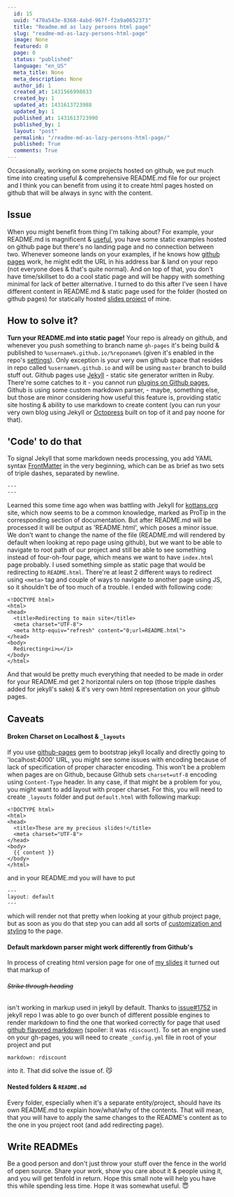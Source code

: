 ```yaml
---
  id: 15
  uuid: "470a543e-8368-4abd-967f-f2a9a0652373"
  title: "Readme.md as lazy persons html page"
  slug: "readme-md-as-lazy-persons-html-page"
  image: None
  featured: 0
  page: 0
  status: "published"
  language: "en_US"
  meta_title: None
  meta_description: None
  author_id: 1
  created_at: 1431566998033
  created_by: 1
  updated_at: 1431613723988
  updated_by: 1
  published_at: 1431613723990
  published_by: 1
  layout: "post"
  permalink: "/readme-md-as-lazy-persons-html-page/"
  published: True
  comments: True
---
```

Occasionally, working on some projects hosted on github, we put much time into creating useful & comprehensive README.md file for our project and I think you can benefit from using it to create html pages hosted on github that will be always in sync with the content.

## Issue
When you might benefit from thing I'm talking about?
For example, your README.md is magnificent & [useful](http://www.slideshare.net/michaelklishin/scalable-open-source), you have some static examples hosted on github page but there's no landing page and no connection between two. Whenever someone lands on your examples, if he knows how [github pages](https://pages.github.com/) work, he might edit the URL in his address bar & land on your repo (not everyone does & that's quite normal).
And on top of that, you don't have time/skillset to do a cool static page and will be happy with something minimal for lack of better alternative.
I turned to do this after I've seen I have different content in README.md & static page used for the folder (hosted on github pages) for statically hosted [slides project](https://github.com/sudodoki/slides) of mine.

## How to solve it?

__Turn your README.md into static page!__
Your repo is already on github, and whenever you push something to branch name `gh-pages` it's being build & published to `%username%.github.io/%reponame%` (given it's enabled in the repo's [settings](https://github.com/%username%/%reponame%/settings)). Only exception is your very own github space that resides in repo called `%username%.github.io` and will be using `master` branch to build stuff out.
Github pages use [Jekyll](jekyllrb.com) - static site generator written in Ruby. There're some catches to it - you cannot run [plugins on Github pages](http://jekyllrb.com/docs/plugins/), Github is using some custom markdown parser, - maybe, something else, but those are minor considering how useful this feature is, providing static site hosting & ability to use markdown to create content (you can run your very own blog using Jekyll or [Octopress](http://octopress.org/) built on top of it and pay noone for that).

## 'Code' to do that
To signal Jekyll that some markdown needs processing, you add YAML syntax [FrontMatter](http://jekyllrb.com/docs/frontmatter/) in the very beginning, which can be as brief as two sets of triple dashes, separated by newline.
```
---
---
```
Learned this some time ago when was battling with Jekyll for [kottans.org](http://kottans.org) site, which now seems to be a common knowledge, marked as ProTip in the corresponding section of documentation.
But after README.md will be processed it will be output as 'README.html', which poses a minor issue. We don't want to change the name of the file (README.md will rendered by default when looking at repo page using github), but we want to be able to navigate to root path of our project and still be able to see something instead of four-oh-four page, which means we want to have `index.html` page probably.
I used something simple as static page that would be redirecting to `README.html`. There're at least 2 different ways to redirect using `<meta>` tag and couple of ways to navigate to another page using JS, so it shouldn't be of too much of a trouble. I ended with following code: 

```
<!DOCTYPE html>
<html>
<head>
  <title>Redirecting to main site</title>
  <meta charset="UTF-8">
  <meta http-equiv="refresh" content="0;url=README.html">
</head>
<body>
  Redirecting<i>↻</i>
</body>
</html>
```

And that would be pretty much everything that needed to be made in order for your README.md get 2 horizontal rulers on top (those tripple dashes added for jekyll's sake) & it's very own html representation on your github pages.

## Caveats 

#### Broken Charset on Localhost & `_layouts`
If you use [github-pages](https://github.com/github/pages-gem) gem to bootstrap jekyll locally and directly going to 'localhost:4000' URL, you might see some issues with encoding because of lack of specification of proper character encoding. This won't be a problem when pages are on Github, because Github sets `charset=utf-8` encoding using `Content-Type` header. In any case, if that might be a problem for you, you might want to add layout with proper charset. For this, you will need to create `_layouts` folder and put `default.html` with following markup:

```
<!DOCTYPE html>
<html>
<head>
  <title>These are my precious slides!</title>
  <meta charset="UTF-8">
</head>
<body>
  {{ content }}
</body>
</html>
```

and in your README.md you will have to put 
```
---
layout: default
---
```
which will render not that pretty when looking at your github project page, but as soon as you do that step you can add all sorts of [customization and styling](http://jekyllthemes.org/) to the page.

#### Default markdown parser might work differently from Github's
In process of creating html version page for one of [my slides](http://sudodoki.github.io/slides/react-102/) it turned out that markup of 
###### ~~Strike through heading~~
isn't working in markup used in jekyll by default.
Thanks to [issue#1752](https://github.com/jekyll/jekyll/issues/1752)  in jekyll repo I was able to go over bunch of different possible engines to render markdown to find the one that worked correctly for page that used [github flavored markdown](https://help.github.com/articles/github-flavored-markdown/) (spoiler: it was `rdiscount`).
To set an engine used on your gh-pages, you will need to create  `_config.yml` file in root of your project and put 
```
markdown: rdiscount
```
into it.
That did solve the issue of. 😼

#### Nested folders & `README.md`
Every folder, especially when it's a separate entity/project, should have its own README.md to explain how/what/why of the contents. That will mean, that you will have to apply the same changes to the README's content as to the one in you project root (and add redirecting page).

## Write READMEs
Be a good person and don't just throw your stuff over the fence in the world of open source. Share your work, show you care about it & people using it, and you will get tenfold in return. Hope this small note will help you have this while spending less time. Hope it was somewhat useful. 😇

